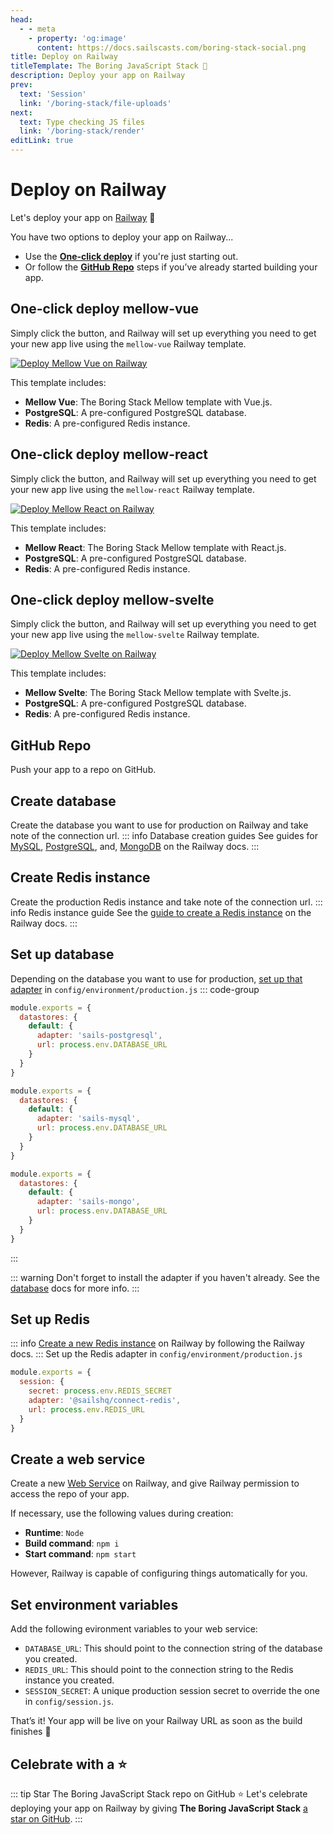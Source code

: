```yaml
---
head:
  - - meta
    - property: 'og:image'
      content: https://docs.sailscasts.com/boring-stack-social.png
title: Deploy on Railway
titleTemplate: The Boring JavaScript Stack 🥱
description: Deploy your app on Railway
prev:
  text: 'Session'
  link: '/boring-stack/file-uploads'
next:
  text: Type checking JS files
  link: '/boring-stack/render'
editLink: true
---
```


# Deploy on Railway

Let's deploy your app on [Railway](https://railway.com) :rocket:

You have two options to deploy your app on Railway...

- Use the **[One-click deploy](#one-click-deploy-with-railway-templates)** if you're just starting out.
- Or follow the **[GitHub Repo](#github-repo)** steps if you’ve already started building your app.

## One-click deploy mellow-vue

Simply click the button, and Railway will set up everything you need to get your new app live using the `mellow-vue` Railway template.

[![Deploy Mellow Vue on Railway](https://railway.com/button.svg)](https://railway.com/template/mellow-vue?referralCode=orSqKL)

This template includes:

- **Mellow Vue**: The Boring Stack Mellow template with Vue.js.
- **PostgreSQL**: A pre-configured PostgreSQL database.
- **Redis**: A pre-configured Redis instance.

## One-click deploy mellow-react

Simply click the button, and Railway will set up everything you need to get your new app live using the `mellow-react` Railway template.

[![Deploy Mellow React on Railway](https://railway.com/button.svg)](https://railway.com/template/Yqisvu?referralCode=orSqKL)

This template includes:

- **Mellow React**: The Boring Stack Mellow template with React.js.
- **PostgreSQL**: A pre-configured PostgreSQL database.
- **Redis**: A pre-configured Redis instance.

## One-click deploy mellow-svelte

Simply click the button, and Railway will set up everything you need to get your new app live using the `mellow-svelte` Railway template.

[![Deploy Mellow Svelte on Railway](https://railway.com/button.svg)](https://railway.com/template/K-dheh?referralCode=orSqKL)

This template includes:

- **Mellow Svelte**: The Boring Stack Mellow template with Svelte.js.
- **PostgreSQL**: A pre-configured PostgreSQL database.
- **Redis**: A pre-configured Redis instance.

## GitHub Repo

Push your app to a repo on GitHub.

## Create database

Create the database you want to use for production on Railway and take note of the connection url.
::: info Database creation guides
See guides for [MySQL](https://docs.railway.com/guides/mysql), [PostgreSQL](https://docs.railway.com/guides/postgresql), and, [MongoDB](https://docs.railway.com/guides/mongodb) on the Railway docs.
:::

## Create Redis instance

Create the production Redis instance and take note of the connection url.
::: info Redis instance guide
See the [guide to create a Redis instance](https://docs.railway.com/guides/redis) on the Railway docs.
:::

## Set up database

Depending on the database you want to use for production, [set up that adapter](/boring-stack/database) in `config/environment/production.js`
::: code-group

```js [PostgreSQL]
module.exports = {
  datastores: {
    default: {
      adapter: 'sails-postgresql',
      url: process.env.DATABASE_URL
    }
  }
}
```

```js [MySQL]
module.exports = {
  datastores: {
    default: {
      adapter: 'sails-mysql',
      url: process.env.DATABASE_URL
    }
  }
}
```

```js [MongoDB]
module.exports = {
  datastores: {
    default: {
      adapter: 'sails-mongo',
      url: process.env.DATABASE_URL
    }
  }
}
```

:::

::: warning
Don't forget to install the adapter if you haven't already. See the [database](/boring-stack/database) docs for more info.
:::

## Set up Redis

::: info
[Create a new Redis instance](https://docs.railway.com/guides/redis) on Railway by following the Railway docs.
:::
Set up the Redis adapter in `config/environment/production.js`

```js
module.exports = {
  session: {
    secret: process.env.REDIS_SECRET
    adapter: '@sailshq/connect-redis',
    url: process.env.REDIS_URL
  }
}
```

## Create a web service

Create a new [Web Service](https://docs.railway.com/quick-start) on Railway, and give Railway permission to access the repo of your app.

If necessary, use the following values during creation:

- **Runtime**: `Node`
- **Build command**: `npm i`
- **Start command**: `npm start`

However, Railway is capable of configuring things automatically for you.

## Set environment variables

Add the following evironment variables to your web service:

- `DATABASE_URL`: This should point to the connection string of the database you created.
- `REDIS_URL`: This should point to the connection string to the Redis instance you created.
- `SESSION_SECRET`: A unique production session secret to override the one in `config/session.js`.

That’s it! Your app will be live on your Railway URL as soon as the build finishes :tada:

## Celebrate with a :star:

::: tip Star The Boring JavaScript Stack repo on GitHub :star:
Let's celebrate deploying your app on Railway by giving **The Boring JavaScript Stack** [a star on GitHub](https://github.com/sailscastshq/boring-stack).
:::

